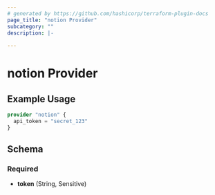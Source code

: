 ```yaml
---
# generated by https://github.com/hashicorp/terraform-plugin-docs
page_title: "notion Provider"
subcategory: ""
description: |-
  
---
```


# notion Provider



## Example Usage

```terraform
provider "notion" {
  api_token = "secret_123"
}
```

<!-- schema generated by tfplugindocs -->
## Schema

### Required

- **token** (String, Sensitive)
